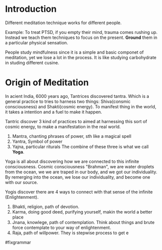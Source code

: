# Introduction

Different meditation technique works for different people.

Example: To treat PTSD, if you empty their mind, trauma comes rushing up. Instead we teach them techniques to focus on the present. **Ground** them in a particular physical sensation.

People study mindfulness since it is a simple and basic componet of meditation, yet we lose a lot in the process. It is like studying carbohydrate in studing different cusine.


# Origin of Meditation

In acient India, 6000 years ago, Tantrices discovered tantra. Which is a general practice to tries to harness two things: Shiva(consmic consciousness) and Shakti(cosmic energy). To manifest thing in the world, it takes a intention and a fuel to make it happen.

Tantric discover 3 kind of practices to aimed at harnessing this sort of cosmic energy, to make a manifestation in the real world. 
1. Mantra, chanting phrases of power, sth like a magical spell
2. Yantra, Symbol of power
3. Yajna, particular riturals
The combine of these three is what we call **Yoga**.


Yoga is all about discovering how we are connected to this infinite consciousness.
Cosmic consciousness "Brahman", we are water droplets from the ocean, we we are traped in our body, and we got our individuality. By remerging into the ocean, we lose our individuality, and become one with our source.

Yogis discover there are 4 ways to connect with that sense of the infinite (Enlightenment).
1. Bhakti, religion, path of devotion.
2. Karma, doing good deed, purifying yourself, makin the world a better place
3. Jnana, knowlege, path of contemplation. Think about things and brute force contemplate to your way of enlightenment.
4. Raja, path of willpower. They is stepwise process to get e

#fixgrammar
